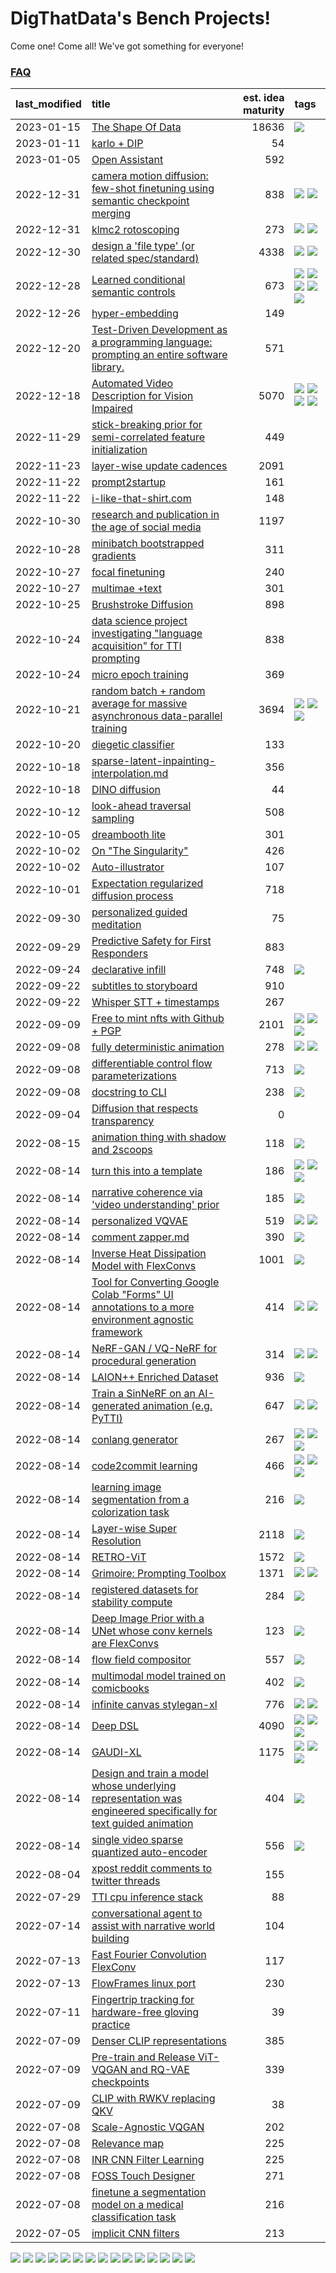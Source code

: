 # DigThatData's Bench Projects!

Come one! Come all! We've got something for everyone!

### [FAQ](https://github.com/dmarx/bench-warmers/blob/main/FAQ.md)

|last_modified|title|est. idea maturity|tags
|:---|:---|---:|:---|
|2023-01-15|[The Shape Of Data](the_shape_of_data.md)|18636|![](https://img.shields.io/badge/tag-publication-c5d714)|
|2023-01-11|[karlo + DIP](karlo-dip.md)|54||
|2023-01-05|[Open Assistant](open-assistant.md)|592||
|2022-12-31|[camera motion diffusion: few-shot finetuning using semantic checkpoint merging](residual_checkpoint_finetune_for_motion_transfer.md)|838|![](https://img.shields.io/badge/tag-animation-7ca620) ![](https://img.shields.io/badge/tag-experimental-33b5de)|
|2022-12-31|[klmc2 rotoscoping](klmc2_rotoscoping.md)|273|![](https://img.shields.io/badge/tag-animation-7ca620) ![](https://img.shields.io/badge/tag-tooling-0fcaa)|
|2022-12-30|[design a 'file type' (or related spec/standard)](filetype-for-ai-art-and-animation.md)|4338|![](https://img.shields.io/badge/tag-animation-7ca620) ![](https://img.shields.io/badge/tag-tooling-0fcaa)|
|2022-12-28|[Learned conditional semantic controls](learned-conditional-semantic-controls.md)|673|![](https://img.shields.io/badge/tag-animation-7ca620) ![](https://img.shields.io/badge/tag-colab-25a9f1) ![](https://img.shields.io/badge/tag-experimental-33b5de) ![](https://img.shields.io/badge/tag-prompting-6f4790) ![](https://img.shields.io/badge/tag-tooling-0fcaa)|
|2022-12-26|[hyper-embedding](hyperembedding.md)|149||
|2022-12-20|[Test-Driven Development as a programming language: prompting an entire software library.](tdd_is_2_op.md)|571||
|2022-12-18|[Automated Video Description for Vision Impaired](automated-video-description.md)|5070|![](https://img.shields.io/badge/tag-accessibility-4b9e32) ![](https://img.shields.io/badge/tag-dataset-72fcc) ![](https://img.shields.io/badge/tag-foundation-84f8cf) ![](https://img.shields.io/badge/tag-publicgood-473080)|
|2022-11-29|[stick-breaking prior for semi-correlated feature initialization](stickbreaking-init.md)|449||
|2022-11-23|[layer-wise update cadences](layer-wise-update-cadences.md)|2091||
|2022-11-22|[prompt2startup](prompt2startup.md)|161||
|2022-11-22|[i-like-that-shirt.com](ilikethatshirt.com.md)|148||
|2022-10-30|[research and publication in the age of social media](research-and-social.md)|1197||
|2022-10-28|[minibatch bootstrapped gradients](minibatch-bootstrapped-gradients.md)|311||
|2022-10-27|[focal finetuning](focal_finetuning.md)|240||
|2022-10-27|[multimae +text](multimae_w_text.md)|301||
|2022-10-25|[Brushstroke Diffusion](brushstroke-diffusion.md)|898||
|2022-10-24|[data science project investigating "language acquisition" for TTI prompting](tti_language_aqcuisition.md)|838||
|2022-10-24|[micro epoch training](micro-epoch.md)|369||
|2022-10-21|[random batch + random average for massive asynchronous data-parallel training](async-evolutionary-ddp.md)|3694|![](https://img.shields.io/badge/tag-experimental-33b5de) ![](https://img.shields.io/badge/tag-foundation-84f8cf) ![](https://img.shields.io/badge/tag-tooling-0fcaa)|
|2022-10-20|[diegetic classifier](diegetic-classifier.md)|133||
|2022-10-18|[sparse-latent-inpainting-interpolation.md](sparse-latent-inpainting-interpolation.md)|356||
|2022-10-18|[DINO diffusion](DINO-diffusion.md)|44||
|2022-10-12|[look-ahead traversal sampling](look-ahead-traversal-sampling.md)|508||
|2022-10-05|[dreambooth lite](dreambooth-lite.md)|301||
|2022-10-02|[On "The Singularity"](alternative-perspective-on-the-singularity.md)|426||
|2022-10-02|[Auto-illustrator](auto-illustrator.md)|107||
|2022-10-01|[Expectation regularized diffusion process](expectation-regularized-diffusion.md)|718||
|2022-09-30|[personalized guided meditation](personalized-guided-meditation.md)|75||
|2022-09-29|[Predictive Safety for First Responders](safety-officer.md)|883||
|2022-09-24|[declarative infill](declarative-infill.md)|748|![](https://img.shields.io/badge/tag-experimental-33b5de)|
|2022-09-22|[subtitles to storyboard](subtitles-to-storyboard.md)|910||
|2022-09-22|[Whisper STT + timestamps](whisper-stt-plus-timestamps.md)|267||
|2022-09-09|[Free to mint nfts with Github + PGP](free-to-mint-nfts_git_plus_pgp.md)|2101|![](https://img.shields.io/badge/tag-publicgood-473080) ![](https://img.shields.io/badge/tag-tooling-0fcaa) ![](https://img.shields.io/badge/tag-wip-e2851f)|
|2022-09-08|[fully deterministic animation](fully-deterministic-animation.md)|278|![](https://img.shields.io/badge/tag-animation-7ca620) ![](https://img.shields.io/badge/tag-experimental-33b5de)|
|2022-09-08|[differentiable control flow parameterizations](differentiable-control-flow-parameterizations.md)|713|![](https://img.shields.io/badge/tag-experimental-33b5de)|
|2022-09-08|[docstring to CLI](docstring-to-cli.md)|238|![](https://img.shields.io/badge/tag-tooling-0fcaa)|
|2022-09-04|[Diffusion that respects transparency](diffusion-that-respects-transparency.md)|0||
|2022-08-15|[animation thing with shadow and 2scoops](shadow-and2scoops-animation-thing.md)|118|![](https://img.shields.io/badge/tag-animation-7ca620)|
|2022-08-14|[turn this into a template](benchwarmers-template.md)|186|![](https://img.shields.io/badge/tag-meta-9bf4b7) ![](https://img.shields.io/badge/tag-tooling-0fcaa) ![](https://img.shields.io/badge/tag-wip-e2851f)|
|2022-08-14|[narrative coherence via 'video understanding' prior](narrative_coherence_via_video_understanding_prior.md)|185|![](https://img.shields.io/badge/tag-animation-7ca620)|
|2022-08-14|[personalized VQVAE](personalized-vqvae.md)|519|![](https://img.shields.io/badge/tag-experimental-33b5de) ![](https://img.shields.io/badge/tag-tooling-0fcaa)|
|2022-08-14|[comment zapper.md](comment-zapper.md)|390|![](https://img.shields.io/badge/tag-tooling-0fcaa)|
|2022-08-14|[Inverse Heat Dissipation Model with FlexConvs](IHDM_with_FlexConvs.md)|1001|![](https://img.shields.io/badge/tag-experimental-33b5de)|
|2022-08-14|[Tool for Converting Google Colab "Forms" UI annotations to a more environment agnostic framework](colab-ui-converter.md)|414|![](https://img.shields.io/badge/tag-colab-25a9f1) ![](https://img.shields.io/badge/tag-tooling-0fcaa)|
|2022-08-14|[NeRF-GAN / VQ-NeRF for procedural generation](nerf-gan.md)|314|![](https://img.shields.io/badge/tag-animation-7ca620) ![](https://img.shields.io/badge/tag-nerf-48e52e)|
|2022-08-14|[LAION++ Enriched Dataset](laion-plus-plus.md)|936|![](https://img.shields.io/badge/tag-dataset-72fcc)|
|2022-08-14|[Train a SinNeRF on an AI-generated animation (e.g. PyTTI)](train_a_SinNeRF_on_a_pytti_animation.md)|647|![](https://img.shields.io/badge/tag-animation-7ca620) ![](https://img.shields.io/badge/tag-nerf-48e52e)|
|2022-08-14|[conlang generator](conlang_lm.md)|267|![](https://img.shields.io/badge/tag-carp-61717a) ![](https://img.shields.io/badge/tag-dataset-72fcc) ![](https://img.shields.io/badge/tag-experimental-33b5de)|
|2022-08-14|[code2commit learning](code2commit-learning.md)|466|![](https://img.shields.io/badge/tag-carp-61717a) ![](https://img.shields.io/badge/tag-experimental-33b5de) ![](https://img.shields.io/badge/tag-foundation-84f8cf)|
|2022-08-14|[learning image segmentation from a colorization task](learning_image_segmentation_from_a_colorization_task.md)|216|![](https://img.shields.io/badge/tag-experimental-33b5de)|
|2022-08-14|[Layer-wise Super Resolution](layerwise-and-objectwise-inpainting-and-super-resolution.md)|2118|![](https://img.shields.io/badge/tag-experimental-33b5de)|
|2022-08-14|[RETRO-ViT](RETRO-ViT.md)|1572|![](https://img.shields.io/badge/tag-experimental-33b5de)|
|2022-08-14|[Grimoire: Prompting Toolbox](grimoire.md)|1371|![](https://img.shields.io/badge/tag-prompting-6f4790) ![](https://img.shields.io/badge/tag-tooling-0fcaa)|
|2022-08-14|[registered datasets for stability compute](registered-datasets-for-sstability-compute.md)|284|![](https://img.shields.io/badge/tag-stability-a168f4)|
|2022-08-14|[Deep Image Prior with a UNet whose conv kernels are FlexConvs](FlexConv_DIP.md)|123|![](https://img.shields.io/badge/tag-experimental-33b5de)|
|2022-08-14|[flow field compositor](flow-field-compositor.md)|557|![](https://img.shields.io/badge/tag-tooling-0fcaa)|
|2022-08-14|[multimodal model trained on comicbooks](multimodal-model-trained-on-comicbooks.md)|402|![](https://img.shields.io/badge/tag-foundation-84f8cf)|
|2022-08-14|[infinite canvas stylegan-xl](infinite-canvas-stylegan-xl.md)|776|![](https://img.shields.io/badge/tag-animation-7ca620) ![](https://img.shields.io/badge/tag-experimental-33b5de)|
|2022-08-14|[Deep DSL](multistage-unsupervised-deep-DSL-learning-from-prompts-data.md)|4090|![](https://img.shields.io/badge/tag-experimental-33b5de) ![](https://img.shields.io/badge/tag-prompting-6f4790) ![](https://img.shields.io/badge/tag-tooling-0fcaa)|
|2022-08-14|[GAUDI-XL](gaudi-xl.md)|1175|![](https://img.shields.io/badge/tag-animation-7ca620) ![](https://img.shields.io/badge/tag-experimental-33b5de) ![](https://img.shields.io/badge/tag-foundation-84f8cf)|
|2022-08-14|[Design and train a model whose underlying representation was engineered specifically for text guided animation](image-model-designed-for-clip-guided-animation.md)|404|![](https://img.shields.io/badge/tag-animation-7ca620)|
|2022-08-14|[single video sparse quantized auto-encoder](single_video_sparse_quantized_auto-encoder.md)|556|![](https://img.shields.io/badge/tag-animation-7ca620)|
|2022-08-04|[xpost reddit comments to twitter threads](reddit2twitter.md)|155||
|2022-07-29|[TTI cpu inference stack](TTI-cpu-inference-stack.md)|88||
|2022-07-14|[conversational agent to assist with narrative world building](world-building-agent.md)|104||
|2022-07-13|[Fast Fourier Convolution FlexConv](FFC-Flexconv.md)|117||
|2022-07-13|[FlowFrames linux port](flowframes-linux-port.md)|230||
|2022-07-11|[Fingertrip tracking for hardware-free gloving practice](fingertrip_tracking_for_hardware_free_gloveing_practice.md)|39||
|2022-07-09|[Denser CLIP representations](denser-CLIP.md)|385||
|2022-07-09|[Pre-train and Release ViT-VQGAN and RQ-VAE checkpoints](pretrained_vit-vqgan_checkpoints.md)|339||
|2022-07-09|[CLIP with RWKV replacing QKV](RWKV-CLIP.md)|38||
|2022-07-08|[Scale-Agnostic VQGAN](scale-agnostic_VQGAN.md)|202||
|2022-07-08|[Relevance map](Relevance_map.md)|225||
|2022-07-08|[INR CNN Filter Learning](INR_CNN_filter_learning.md)|225||
|2022-07-08|[FOSS Touch Designer](FOSS_touch_designer.md)|271||
|2022-07-08|[finetune a segmentation model on a medical classification task](finetune_a_segmentation_model_on_a_medical_classification_task.md)|216||
|2022-07-05|[implicit CNN filters](implicit-cnn-filters.md)|213||

![](https://img.shields.io/badge/tag-publication-c5d714) ![](https://img.shields.io/badge/tag-foundation-84f8cf) ![](https://img.shields.io/badge/tag-meta-9bf4b7) ![](https://img.shields.io/badge/tag-prompting-6f4790) ![](https://img.shields.io/badge/tag-publicgood-473080) ![](https://img.shields.io/badge/tag-accessibility-4b9e32) ![](https://img.shields.io/badge/tag-colab-25a9f1) ![](https://img.shields.io/badge/tag-experimental-33b5de) ![](https://img.shields.io/badge/tag-stability-a168f4) ![](https://img.shields.io/badge/tag-wip-e2851f) ![](https://img.shields.io/badge/tag-dataset-72fcc) ![](https://img.shields.io/badge/tag-tooling-0fcaa) ![](https://img.shields.io/badge/tag-animation-7ca620) ![](https://img.shields.io/badge/tag-carp-61717a) ![](https://img.shields.io/badge/tag-nerf-48e52e)
